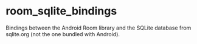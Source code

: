 # room_sqlite_bindings
Bindings between the Android Room library and the SQLite database from sqlite.org (not the one bundled with Android).
